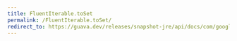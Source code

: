 ```yaml
---
title: FluentIterable.toSet
permalink: /FluentIterable.toSet/
redirect_to: https://guava.dev/releases/snapshot-jre/api/docs/com/google/common/collect/FluentIterable.html#toSet--
---
```

